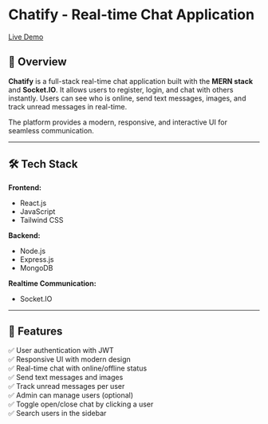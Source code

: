# Chatify - Real-time Chat Application

[Live Demo](https://chatify-pi-ebon.vercel.app/login)

## 🚀 Overview

**Chatify** is a full-stack real-time chat application built with the **MERN stack** and **Socket.IO**. It allows users to register, login, and chat with others instantly. Users can see who is online, send text messages, images, and track unread messages in real-time.  

The platform provides a modern, responsive, and interactive UI for seamless communication.

---

## 🛠️ Tech Stack

**Frontend:**  
- React.js  
- JavaScript  
- Tailwind CSS  

**Backend:**  
- Node.js  
- Express.js  
- MongoDB  

**Realtime Communication:**  
- Socket.IO  

---

## 🎯 Features

✅ User authentication with JWT  
✅ Responsive UI with modern design  
✅ Real-time chat with online/offline status  
✅ Send text messages and images  
✅ Track unread messages per user  
✅ Admin can manage users (optional)  
✅ Toggle open/close chat by clicking a user  
✅ Search users in the sidebar  

